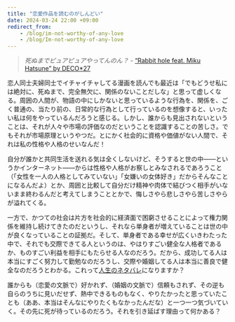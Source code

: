 ```yaml
---
title: "恋愛作品を読むのがしんどい"
date: 2024-03-24 22:00 +09:00
redirect_from:
    - /blog/im-not-worthy-of-any-love
    - /blog/Im-not-worthy-of-any-love
---
```


> _死ぬまでピュアピュアやってんのん？_ - [“Rabbit hole feat. Miku Hatsune” by DECO*27](https://www.youtube.com/watch?v=eSW2LVbPThw&vl=ja)

恋人同士夫婦同士でイチャイチャしてる漫画を読んでも最近は「でもどうせ私には絶対に、死ぬまで、完全無欠に、関係のないことだしな」と思って虚しくなる。周囲の人間が、物語の中にしかないと思っているような行為を、関係を、ごく普通の、当たり前の、日常的な行為として行っているのを想像すると、いったい私は何をやっているんだろうと感じる。しかし、誰からも見出されないということは、それが人々や市場の評価なのだということを認識することの苦しさ。でもそれが市場原理というやつだ。とにかく社会的に資格や価値がない人間で、それは私の性格や人格のせいなんだ！

自分が誰かと共同生活を送れる気は全くしないけど、そうすると世の中――というかインターネット――からは性格や人格がお察しとみなされるであろうこと（「女性を一人の人格としてみていない」「女嫌いの女体好き」だからそんなことになるんだよ）とか、周囲と比較して自分だけ精神や肉体で結びつく相手がいないまま終わるんだと考えてしまうこととかで、悔しさやら悲しさやら苦しさやらが溢れてくる。

一方で、かつての社会は片方を社会的に経済面で困窮させることによって権力関係を維持し続けてきたのだというし、それなら単身者が増えていることは世の中が良くなっていることの証拠だ。そして、単身者である幸せが広くいきわたった中で、それでも交際できてる人というのは、やはりすごい健全な人格者であるか、ものすごい利益を相手にもたらせる人なのだろう。だから、成功してる人は本当にすごく努力して勤勉なのだろうし、交際や婚姻してる人は本当に善良で健全なのだろうとわかる。これって[人生のネタバレ](https://www.youtube.com/watch?v=EHBFKhLUVig)になりますか？

誰からも（恋愛の文脈で）好かれず、（婚姻の文脈で）信頼もされず、その逆も自らのうちに見いだせず、熱中できるものもなく、やりたかったと思っていたことも（ああ、本当はそんなにやりたくもなかったんだな）と一つ一つ気づいていく。その先に死が待っているのだろう。それを引き延ばす理由って何かある？
